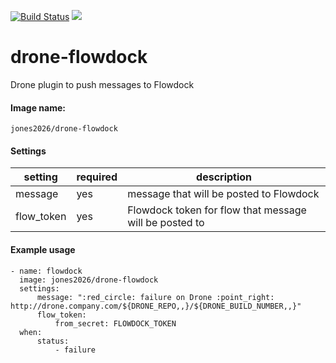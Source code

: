 [![Build Status](https://cloud.drone.io/api/badges/jones2026/drone-flowdock/status.svg)](https://cloud.drone.io/jones2026/drone-flowdock)
[![](https://images.microbadger.com/badges/image/jones2026/drone-flowdock.svg)](https://microbadger.com/images/jones2026/drone-flowdock "Get your own image badge on microbadger.com")

# drone-flowdock
Drone plugin to push messages to Flowdock

#### Image name:
`jones2026/drone-flowdock`

#### Settings

| setting | required | description |
------------- | ------------- | ----------
message | yes | message that will be posted to Flowdock
flow_token | yes | Flowdock token for flow that message will be posted to

#### Example usage

```
- name: flowdock
  image: jones2026/drone-flowdock
  settings:
      message: ":red_circle: failure on Drone :point_right: http://drone.company.com/${DRONE_REPO,,}/${DRONE_BUILD_NUMBER,,}"
      flow_token:
          from_secret: FLOWDOCK_TOKEN
  when:
      status:
          - failure
```
